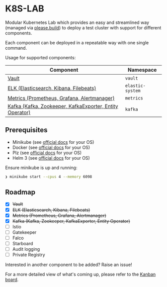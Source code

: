 # K8S-LAB

Modular Kubernetes Lab which provides an easy and streamlined way (managed via [please.build](https://please.build/)) to deploy a test cluster with support for different components.

Each component can be deployed in a repeatable way with one single command.

Usage for supported components:

| Component                                                                 | Namespace        |
| ------------------------------------------------------------------------- | ---------------- |
| [Vault](docs/vault.md)                                                    | `vault`          |
| [ELK (Elasticsearch, Kibana, Filebeats)](docs/elk.md)                     | `elastic-system` |
| [Metrics (Prometheus, Grafana, Alertmanager)](docs/prometheus.md)         | `metrics`        |
| [Kafka (Kafka, Zookeeper, KafkaExporter, Entity Operator)](docs/kafka.md) | `kafka`          |


## Prerequisites
* Minikube (see [official docs](https://kubernetes.io/docs/tasks/tools/install-minikube/) for your OS)
* Docker (see [official docs](https://docs.docker.com/get-docker/) for your OS)
* Plz (see [official docs](https://please.build/quickstart.html) for your OS)
* Helm 3 (see [official docs](https://helm.sh/docs/intro/install/) for your OS)

Ensure minikube is up and running:
```bash
❯ minikube start --cpus 4 --memory 6098
```


## Roadmap
* [X] ~~Vault~~
* [X] ~~ELK (Elasticsearch, Kibana, Filebeats)~~
* [X] ~~Metrics (Prometheus, Grafana, Alertmanager)~~
* [X] ~~Kafka (Kafka, Zookeeper, KafkaExporter, Entity Operator)~~
* [ ] Istio
* [ ] Gatekeeper
* [ ] Falco
* [ ] Starboard
* [ ] Audit logging
* [ ] Private Registry

Interested in another component to be added? Raise an issue!

For a more detailed view of what's coming up, please refer to the
[Kanban board](https://github.com/marco-lancini/k8s-lab/projects/1).

